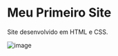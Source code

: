 # Meu Primeiro Site
 Site desenvolvido em HTML e CSS.
 
 
![image](https://user-images.githubusercontent.com/79064185/192362663-752d3e29-1c1b-4a69-a68b-82996ac3f751.png)
